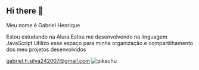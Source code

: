 ## Hi there 👋

<!--
**GabrielHenrique165/GabrielHenrique165** is a ✨ _special_ ✨ repository because its `README.md` (this file) appears on your GitHub profile.

Here are some ideas to get you started:

- 🔭 I’m currently working on ...
- 🌱 I’m currently learning ...
- 👯 I’m looking to collaborate on ...
- 🤔 I’m looking for help with ...
- 💬 Ask me about ...
- 📫 How to reach me: ...
- 😄 Pronouns: ...
- ⚡ Fun fact: ...
-->Meu nome é Gabriel Henrique
Estou estudando na Alura
Estou me desenvolvendo na linguagem JavaScript
Utilizo esse espaço para minha organização e compartilhamento dos meu projetos desenvolvidos

gabriel.h.silva242007@gmail.com
![pikachu](link)

